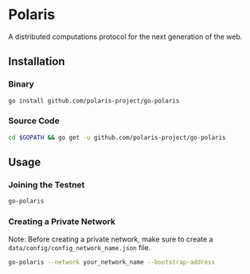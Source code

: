 # Polaris

A distributed computations protocol for the next generation of the web.

## Installation

### Binary

```zsh
go install github.com/polaris-project/go-polaris
```

### Source Code

```zsh
cd $GOPATH && go get -u github.com/polaris-project/go-polaris
```

## Usage

### Joining the Testnet

```zsh
go-polaris
```

### Creating a Private Network

Note: Before creating a private network, make sure to create a `data/config/config_network_name.json` file.

```zsh
go-polaris --network your_network_name --bootstrap-address
```
